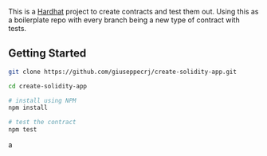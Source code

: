 This is a [Hardhat](https://hardhat.org/) project to create contracts and test them out. Using this as a boilerplate repo with every branch being a new type of contract with tests.

## Getting Started

```sh
git clone https://github.com/giuseppecrj/create-solidity-app.git

cd create-solidity-app

# install using NPM
npm install

# test the contract
npm test
```
a
